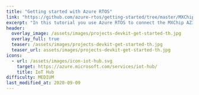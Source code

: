 ```yaml
---
title: "Getting started with Azure RTOS"
link: "https://github.com/azure-rtos/getting-started/tree/master/MXChip/AZ3166"
excerpt: "In this tutorial you use Azure RTOS to connect the MXChip AZ3166 IoT DevKit (hereafter, the MXChip DevKit) to Azure IoT."
header:
  overlay_image: /assets/images/projects-devkit-get-started-th.jpg
  overlay_full: true
  teaser: /assets/images/projects-devkit-get-started-th.jpg
  teaser_url: assets/images/projects-devkit-get-started-th.jpg
icons:
  - url: /assets/images/icon-iot-hub.svg
    target: https://azure.microsoft.com/services/iot-hub/
    title: IoT Hub
difficulty: MEDIUM
last_modified_at: 2020-09-09
---
```

